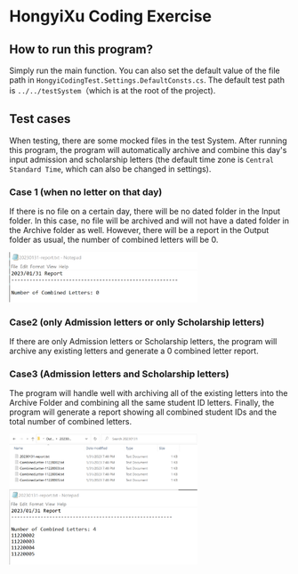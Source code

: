 # HongyiXu Coding Exercise

## How to run this program?

Simply run the main function. You can also set the default value of the file path in `HongyiCodingTest.Settings.DefaultConsts.cs`. The default test path is `../../testSystem`（which is at the root of the project).

## Test cases

When testing, there are some mocked files in the test System. After running this program, the program will automatically archive and combine this day's input admission and scholarship letters (the default time zone is `Central Standard Time`, which can also be changed in settings).

### Case 1 (when no letter on that day)

If there is no file on a certain day, there will be no dated folder in the Input folder. In this case, no file will be archived and will not have a dated folder in the Archive folder as well. However, there will be a report in the Output folder as usual, the number of combined letters will be 0.

<img src="HongyiCodingTest\ScreenShots\NoletterReport.png" style="zoom:33%;" />

### Case2 (only Admission letters or only Scholarship letters)

If there are only Admission letters or Scholarship letters, the program will archive any existing letters and generate a 0 combined letter report.

### Case3 (Admission letters and Scholarship letters)

The program will handle well with archiving all of the existing letters into the Archive Folder and combining all the same student ID letters. Finally, the program will generate a report showing all combined student IDs and the total number of combined letters.

<img src="HongyiCodingTest\ScreenShots\CombineResult.png" style="zoom:33%;" />

<img src="HongyiCodingTest\ScreenShots\CombineReport.png" style="zoom:33%;" />